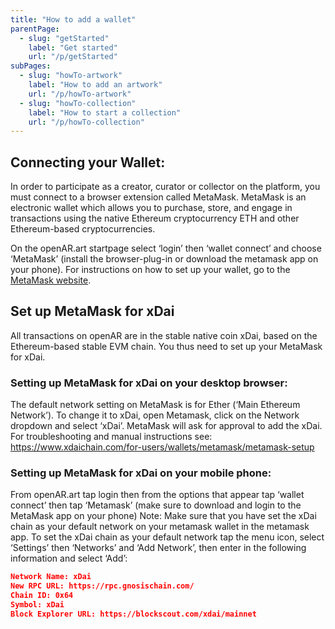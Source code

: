 ```yaml
---
title: "How to add a wallet"
parentPage: 
  - slug: "getStarted"
    label: "Get started"
    url: "/p/getStarted"
subPages:
  - slug: "howTo-artwork"
    label: "How to add an artwork"
    url: "/p/howTo-artwork"
  - slug: "howTo-collection"
    label: "How to start a collection"
    url: "/p/howTo-collection"
---
```


## Connecting your Wallet: 
In order to participate as a creator, curator or collector on the platform, you must connect to a browser extension called MetaMask. MetaMask is an electronic wallet which allows you to purchase, store, and engage in transactions using the native Ethereum cryptocurrency ETH and other Ethereum-based cryptocurrencies. 

On the openAR.art startpage select ‘login’ then ‘wallet connect’ and choose ‘MetaMask’ (install the browser-plug-in or download the metamask app on your phone). For instructions on how to set up your wallet, go to the [MetaMask website](https://metamask.zendesk.com/hc/en-us).

## Set up MetaMask for xDai

All transactions on openAR are in the stable native coin xDai, based on the Ethereum-based stable EVM chain. You thus need to set up your MetaMask for xDai.

### Setting up MetaMask for xDai on your desktop browser:

The default network setting on MetaMask is for Ether (‘Main Ethereum Network’). To change it to xDai, open Metamask, click on the Network dropdown and select ‘xDai’. MetaMask will ask for approval to add the xDai.
For troubleshooting and manual instructions see: [https://www.xdaichain.com/for-users/wallets/metamask/metamask-setup ](https://www.xdaichain.com/for-users/wallets/metamask/metamask-setup )

### Setting up MetaMask for xDai on your mobile phone: 
From openAR.art tap login then from the options that appear tap ‘wallet connect’ then tap ‘Metamask’ (make sure to download and login to the MetaMask app on your phone)
Note: Make sure that you have set the xDai chain as your default network on your metamask wallet in the metamask app. To set the xDai chain as your default network tap the menu icon, select ‘Settings’ then ‘Networks’ and ‘Add Network’, then enter in the following information and select ‘Add’:


``` json
Network Name: xDai
New RPC URL: https://rpc.gnosischain.com/
Chain ID: 0x64
Symbol: xDai
Block Explorer URL: https://blockscout.com/xdai/mainnet
```
